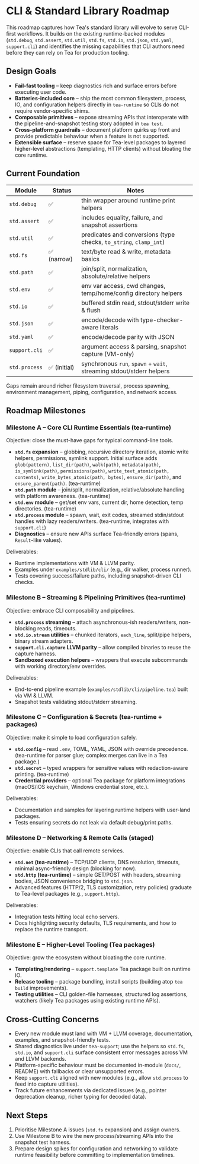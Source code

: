 # CLI & Standard Library Roadmap

This roadmap captures how Tea's standard library will evolve to serve CLI-first
workflows. It builds on the existing runtime-backed modules (`std.debug`,
`std.assert`, `std.util`, `std.fs`, `std.io`, `std.json`, `std.yaml`,
`support.cli`) and identifies the missing capabilities that CLI authors need
before they can rely on Tea for production tooling.

## Design Goals

- **Fail-fast tooling** – keep diagnostics rich and surface errors before
  executing user code.
- **Batteries-included core** – ship the most common filesystem, process, IO,
  and configuration helpers directly in `tea-runtime` so CLIs do not require
  vendor-specific shims.
- **Composable primitives** – expose streaming APIs that interoperate with the
  pipeline-and-snapshot testing story adopted in `tea test`.
- **Cross-platform guardrails** – document platform quirks up front and provide
  predictable behaviour when a feature is not supported.
- **Extensible surface** – reserve space for Tea-level packages to layered
  higher-level abstractions (templating, HTTP clients) without bloating the core
  runtime.

## Current Foundation

| Module          | Status | Notes |
| --------------- | ------ | ----- |
| `std.debug`     | ✅     | thin wrapper around runtime print helpers |
| `std.assert`    | ✅     | includes equality, failure, and snapshot assertions |
| `std.util`      | ✅     | predicates and conversions (type checks, `to_string`, `clamp_int`) |
| `std.fs`        | ✅ (narrow) | text/byte read & write, metadata basics |
| `std.path`      | ✅     | join/split, normalization, absolute/relative helpers |
| `std.env`       | ✅     | env var access, cwd changes, temp/home/config directory helpers |
| `std.io`        | ✅     | buffered stdin read, stdout/stderr write & flush |
| `std.json`      | ✅     | encode/decode with type-checker-aware literals |
| `std.yaml`      | ✅     | encode/decode parity with JSON |
| `support.cli`   | ✅     | argument access & parsing, snapshot capture (VM-only) |
| `std.process`   | ✅ (initial) | synchronous `run`, `spawn` + `wait`, streaming stdout/stderr helpers |

Gaps remain around richer filesystem traversal, process spawning, environment
management, piping, configuration, and network access.

## Roadmap Milestones

### Milestone A – Core CLI Runtime Essentials (tea-runtime)

Objective: close the must-have gaps for typical command-line tools.

- **`std.fs` expansion** – globbing, recursive directory iteration, atomic write
  helpers, permissions, symlink support. Initial surface adds
  `glob(pattern)`, `list_dir(path)`, `walk(path)`, `metadata(path)`,
  `is_symlink(path)`, `permissions(path)`, `write_text_atomic(path, contents)`,
  `write_bytes_atomic(path, bytes)`, `ensure_dir(path)`, and
  `ensure_parent(path)`. (tea-runtime)
- **`std.path` module** – join/split, normalization, relative/absolute handling
  with platform awareness. (tea-runtime)
- **`std.env` module** – get/set env vars, current dir, home detection, temp
  directories. (tea-runtime)
- **`std.process` module** – spawn, wait, exit codes, streamed stdin/stdout
  handles with lazy readers/writers. (tea-runtime, integrates with `support.cli`)
- **Diagnostics** – ensure new APIs surface Tea-friendly errors (spans,
  `Result`-like values).

Deliverables:
- Runtime implementations with VM & LLVM parity.
- Examples under `examples/stdlib/cli/` (e.g., dir walker, process runner).
- Tests covering success/failure paths, including snapshot-driven CLI checks.

### Milestone B – Streaming & Pipelining Primitives (tea-runtime)

Objective: embrace CLI composability and pipelines.

- **`std.process` streaming** – attach asynchronous-ish readers/writers,
  non-blocking reads, timeouts.
- **`std.io.stream` utilities** – chunked iterators, `each_line`, split/pipe
  helpers, binary stream adapters.
- **`support.cli.capture` LLVM parity** – allow compiled binaries to reuse the
  capture harness.
- **Sandboxed execution helpers** – wrappers that execute subcommands with
  working directory/env overrides.

Deliverables:
- End-to-end pipeline example (`examples/stdlib/cli/pipeline.tea`) built via VM & LLVM.
- Snapshot tests validating stdout/stderr streaming.

### Milestone C – Configuration & Secrets (tea-runtime + packages)

Objective: make it simple to load configuration safely.

- **`std.config`** – read `.env`, TOML, YAML, JSON with override precedence.
  (tea-runtime for parser glue; complex merges can live in a Tea package.)
- **`std.secret`** – typed wrappers for sensitive values with redaction-aware
  printing. (tea-runtime)
- **Credential providers** – optional Tea package for platform integrations
  (macOS/iOS keychain, Windows credential store, etc.).

Deliverables:
- Documentation and samples for layering runtime helpers with user-land
  packages.
- Tests ensuring secrets do not leak via default debug/print paths.

### Milestone D – Networking & Remote Calls (staged)

Objective: enable CLIs that call remote services.

- **`std.net` (tea-runtime)** – TCP/UDP clients, DNS resolution, timeouts,
  minimal async-friendly design (blocking for now).
- **`std.http` (tea-runtime)** – simple GET/POST with headers, streaming bodies,
  JSON convenience bridging to `std.json`.
- Advanced features (HTTP/2, TLS customization, retry policies) graduate to
  Tea-level packages (e.g., `support.http`).

Deliverables:
- Integration tests hitting local echo servers.
- Docs highlighting security defaults, TLS requirements, and how to replace the
  runtime transport.

### Milestone E – Higher-Level Tooling (Tea packages)

Objective: grow the ecosystem without bloating the core runtime.

- **Templating/rendering** – `support.template` Tea package built on runtime IO.
- **Release tooling** – package bundling, install scripts (building atop
  `tea build` improvements).
- **Testing utilities** – CLI golden-file harnesses, structured log assertions,
  watchers (likely Tea packages using existing runtime APIs).

## Cross-Cutting Concerns

- Every new module must land with VM + LLVM coverage, documentation, examples,
  and snapshot-friendly tests.
- Shared diagnostics live under `tea-support`; use the helpers so `std.fs`,
  `std.io`, and `support.cli` surface consistent error messages across VM and
  LLVM backends.
- Platform-specific behaviour must be documented in-module (`docs/`, README)
  with fallbacks or clear unsupported errors.
- Keep `support.cli` aligned with new modules (e.g., allow `std.process` to feed
  into capture utilities).
- Track future enhancements via dedicated issues (e.g., pointer deprecation
  cleanup, richer typing for decoded data).

## Next Steps

1. Prioritise Milestone A issues (`std.fs` expansion) and assign owners.
2. Use Milestone B to wire the new process/streaming APIs into the snapshot test
   harness.
3. Prepare design spikes for configuration and networking to validate runtime
  feasibility before committing to implementation timelines.
